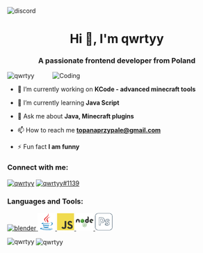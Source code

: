 ![discord](https://discord.c99.nl/widget/theme-1/600032463485665309.png)
<h1 align="center">Hi 👋, I'm qwrtyy</h1>
<h3 align="center">A passionate frontend developer from Poland</h3>
<img align="right" alt="Coding" width="400" src="https://raw.githubusercontent.com/TheDudeThatCode/TheDudeThatCode/master/Assets/Developer.gif">

<p align="left"> <img src="https://komarev.com/ghpvc/?username=qwrtyy&label=Profile%20views&color=0e75b6&style=flat" alt="qwrtyy" /> </p>

- 🔭 I’m currently working on **KCode - advanced minecraft tools**

- 🌱 I’m currently learning **Java Script**

- 💬 Ask me about **Java, Minecraft plugins**

- 📫 How to reach me **topanaprzypale@gmail.com**

- ⚡ Fun fact **I am funny**

<h3 align="left">Connect with me:</h3>
<p align="left">
<a href="https://www.youtube.com/channel/UC6ssThq0Y-uabCWS3Jut3Ag" target="blank"><img align="center" src="https://raw.githubusercontent.com/rahuldkjain/github-profile-readme-generator/master/src/images/icons/Social/youtube.svg" alt="qwrtyy" height="30" width="40" /></a>
<a href="https://discord.gg/D4TCJd4evp" target="blank"><img align="center" src="https://raw.githubusercontent.com/rahuldkjain/github-profile-readme-generator/master/src/images/icons/Social/discord.svg" alt="qwrtyy#1139" height="30" width="40" /></a>
</p>

<h3 align="left">Languages and Tools:</h3>
<p align="left"> <a href="https://www.blender.org/" target="_blank" rel="noreferrer"> <img src="https://download.blender.org/branding/community/blender_community_badge_white.svg" alt="blender" width="40" height="40"/> </a> <a href="https://www.java.com" target="_blank" rel="noreferrer"> <img src="https://raw.githubusercontent.com/devicons/devicon/master/icons/java/java-original.svg" alt="java" width="40" height="40"/> </a> <a href="https://developer.mozilla.org/en-US/docs/Web/JavaScript" target="_blank" rel="noreferrer"> <img src="https://raw.githubusercontent.com/devicons/devicon/master/icons/javascript/javascript-original.svg" alt="javascript" width="40" height="40"/> </a> <a href="https://nodejs.org" target="_blank" rel="noreferrer"> <img src="https://raw.githubusercontent.com/devicons/devicon/master/icons/nodejs/nodejs-original-wordmark.svg" alt="nodejs" width="40" height="40"/> </a> <a href="https://www.photoshop.com/en" target="_blank" rel="noreferrer"> <img src="https://raw.githubusercontent.com/devicons/devicon/master/icons/photoshop/photoshop-line.svg" alt="photoshop" width="40" height="40"/> </a> </p>

<p><img align="left" src="https://github-readme-stats.vercel.app/api/top-langs?username=qwrtyy&show_icons=true&locale=en&layout=compact" alt="qwrtyy" /></p>

<p>&nbsp;<img align="center" src="https://github-readme-stats.vercel.app/api?username=qwrtyy&show_icons=true&locale=en" alt="qwrtyy" /></p>
